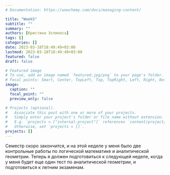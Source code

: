 ```yaml
---
# Documentation: https://wowchemy.com/docs/managing-content/

title: "Week5"
subtitle: ""
summary: ""
authors: [Кристина Эспиноса]
tags: []
categories: []
date: 2023-03-18T18:49:49+03:00
lastmod: 2023-03-18T18:49:49+03:00
featured: false
draft: false

# Featured image
# To use, add an image named `featured.jpg/png` to your page's folder.
# Focal points: Smart, Center, TopLeft, Top, TopRight, Left, Right, BottomLeft, Bottom, BottomRight.
image:
  caption: ""
  focal_point: ""
  preview_only: false

# Projects (optional).
#   Associate this post with one or more of your projects.
#   Simply enter your project's folder or file name without extension.
#   E.g. `projects = ["internal-project"]` references `content/project/deep-learning/index.md`.
#   Otherwise, set `projects = []`.
projects: []
---
```

Семестр скоро закончится, и на этой неделе у меня было две контрольные работы по логической математике и аналитической геометрии. Теперь я должен подготовиться к следующей неделе, когда у меня будет еще один тест по аналитической геометрии, и подготовиться к летним экзаменам.
